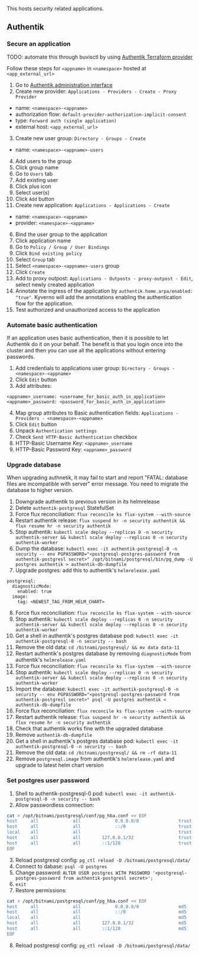 This hosts security related applications.

## Authentik

### Secure an application

TODO: automate this through buvisctl by using [Authentik Terraform provider](https://registry.terraform.io/providers/goauthentik/authentik/latest)

Follow these steps for `<appname>` in `<namespace>` hosted at `<app_external_url>`

1. Go to [Authentik administration interface](https://auth.buvis.net)
2. Create new provider: `Applications - Providers - Create - Proxy Provider`
  - name: `<namespace>-<appname>`
  - authorization flow: `default-provider-authorization-implicit-consent`
  - type: `Forward auth (single application)`
  - external host: `<app_external_url>`
3. Create new user group: `Directory - Groups - Create`
  - name: `<namespace>-<appname>-users`
4. Add users to the group
  1. Click group name
  2. Go to `Users` tab
  3. Add existing user
  4. Click plus icon
  5. Select user(s)
  6. Click `Add` button
5. Create new application: `Applications - Applications - Create`
  - name: `<namespace>-<appname>`
  - provider: `<namespace>-<appname>`
6. Bind the user group to the application
  1. Click application name
  2. Go to `Policy / Group / User Bindings`
  3. Click `Bind existing policy`
  4. Select `Group` tab
  5. Select `<namespace>-<appname>-users` group
  6. Click `Create`
7. Add to proxy outpost: `Applications - Outposts - proxy-outpost - Edit`, select newly created application
8. Annotate the ingress of the application by `authentik.home.arpa/enabled: "true"`. Kyverno will add the annotations enabling the authentication flow for the application.
9. Test authorized and unauthorized access to the application

### Automate basic authentication

If an application uses basic authentication, then it is possible to let Authentik do it on your behalf. The benefit is that you login once into the cluster and then you can use all the applications without entering passwords.

1. Add credentials to applications user group: `Directory - Groups - <namespace>-<appname>`
2. Click `Edit` button
3. Add attributes:
```
<appname>_username: <username_for_basic_auth_in_application>
<appname>_password: <password_for_basic_auth_in_application>
```
4. Map group attributes to Basic authentication fields: `Applications - Providers - <namespace>-<appname>`
5. Click `Edit` button
6. Unpack `Authentication settings`
7. Check `Send HTTP-Basic Authentication` checkbox
8. HTTP-Basic Username Key: `<appname>_username`
8. HTTP-Basic Password Key: `<appname>_password`

### Upgrade database

When upgrading authnetik, it may fail to start and report "FATAL:  database files are incompatible with server" error message. You need to migrate the database to higher version.

1. Downgrade authentik to previous version in its helmrelease
2. Delete `authentik-postgresql` StatefulSet
3. Force flux reconciliation: `flux reconcile ks flux-system --with-source`
4. Restart authentik release: `flux suspend hr -n security authentik && flux resume hr -n security authentik`
5. Stop authentik: `kubectl scale deploy --replicas 0 -n security authentik-server && kubectl scale deploy --replicas 0 -n security authentik-worker`
6. Dump the database: `kubectl exec -it authentik-postgresql-0 -n security -- env PGPASSWORD="<postgresql-postgres-password from authentik-postgresl secret>" /opt/bitnami/postgresql/bin/pg_dump -U postgres authentik > authentik-db-dumpfile`
7. Upgrade postgres: add this to authentik's `helmrelease.yaml`
```
postgresql:
  diagnosticMode:
    enabled: true
  image:
    tag: <NEWEST_TAG_FROM_HELM_CHART>
```
8. Force flux reconciliation: `flux reconcile ks flux-system --with-source`
9. Stop authentik: `kubectl scale deploy --replicas 0 -n security authentik-server && kubectl scale deploy --replicas 0 -n security authentik-worker`
10. Get a shell in authentik's postgres database pod: `kubectl exec -it authentik-postgresql-0 -n security -- bash`
11. Remove the old data: `cd /bitnami/postgresql/ && mv data data-11`
12. Restart authentik's postgres database by removing `diagnosticMode` from authentik's `helmrelease.yaml`
13. Force flux reconciliation: `flux reconcile ks flux-system --with-source`
14. Stop authentik: `kubectl scale deploy --replicas 0 -n security authentik-server && kubectl scale deploy --replicas 0 -n security authentik-worker`
15. Import the database: `kubectl exec -it authentik-postgresql-0 -n security -- env PGPASSWORD="<postgresql-postgres-password from authentik-postgresl secret>" psql -U postgres authentik < authentik-db-dumpfile`
16. Force flux reconciliation: `flux reconcile ks flux-system --with-source`
17. Restart authentik release: `flux suspend hr -n security authentik && flux resume hr -n security authentik`
18. Check that authentik works fine with the upgraded database
19. Remove `authentik-db-dumpfile`
20. Get a shell in authentik's postgres database pod: `kubectl exec -it authentik-postgresql-0 -n security -- bash`
21. Remove the old data: `cd /bitnami/postgresql/ && rm -rf data-11`
22. Remove `postgresql.image` from authentik's `helmrelease.yaml` and upgrade to latest helm chart version

### Set postgres user password

1. Shell to authentik-postgresql-0 pod: `kubectl exec -it authentik-postgresql-0 -n security -- bash`
2. Allow passwordless connection:
```bash
cat > /opt/bitnami/postgresql/conf/pg_hba.conf << EOF
host     all             all             0.0.0.0/0               trust
host     all             all             ::/0                    trust
local    all             all                                     trust
host     all             all        127.0.0.1/32                 trust
host     all             all        ::1/128                      trust
EOF
```
3. Reload postgresql config: `pg_ctl reload -D /bitnami/postgresql/data/`
4. Connect to dabase: `psql -U postgres`
5. Change password: `ALTER USER postgres WITH PASSWORD '<postgresql-postgres-password from authentik-postgresl secret>';`
6. `exit`
7. Restore permissions:
```bash
cat > /opt/bitnami/postgresql/conf/pg_hba.conf << EOF
host     all             all             0.0.0.0/0               md5
host     all             all             ::/0                    md5
local    all             all                                     md5
host     all             all        127.0.0.1/32                 md5
host     all             all        ::1/128                      md5
EOF
```
8. Reload postgresql config: `pg_ctl reload -D /bitnami/postgresql/data/`
